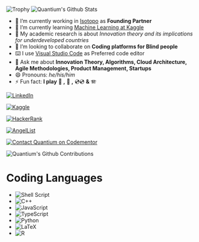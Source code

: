 ![Trophy](https://github-profile-trophy.vercel.app/?username=quantium&theme=radical&no-bg=true&rank=-C,-D&no-frame=false)
![Quantium's Github Stats](https://github-readme-stats.vercel.app/api?username=quantium&count_private=true&show_icons=true&theme=vision-friendly-dark)

- 🔭 I’m currently working in [Isotopo](http://isotopo.net/) as **Founding Partner**
- 🌱 I’m currently learning [Machine Learning at Kaggle]([https://go.dev/](https://www.kaggle.com/learn))
- 📃 My academic research is about *Innovation theory and its implications for underdeveloped countries* 
- 👯 I’m looking to collaborate on **Coding platforms for Blind people**
- ⌨️ I use [Visual Studio Code](https://code.visualstudio.com/) as Preferred code editor
- 💬 Ask me about **Innovation Theory, Algorithms, Cloud Architecture, Agile Methodologies, Product Management, Startups**
- 😄 Pronouns: *he/his/him*
- ⚡ Fun fact: **I play** 🎸 **,** 🎹 **,** 💿💿 **&** 🪗

[![LinkedIn](https://img.shields.io/badge/linkedin-%230077B5.svg?style=for-the-badge&logo=linkedin&logoColor=white)](https://www.linkedin.com/in/quantium)

[![Kaggle](https://www.googleapis.com/download/storage/v1/b/kaggle-user-content/o/inbox%2F1488634%2F67ef0b5ce92c52f5ead19d2008c795de%2FBadge-48.svg?generation=1727468442673351&alt=media)](https://www.kaggle.com/quantium)

[![HackerRank](https://img.shields.io/badge/-Hackerrank-2EC866?style=for-the-badge&logo=HackerRank&logoColor=white)](https://www.hackerrank.com/Quantium1)

[![AngelList](https://img.shields.io/badge/AngelList-%23D4D4D4.svg?style=for-the-badge&logo=AngelList&logoColor=black)](https://angel.co/u/andres-gonzalez-aragon)

[![Contact Quantium on Codementor](https://www.codementor.io/m-badges/quantium/book-session.svg)](https://www.codementor.io/@quantium?refer=badge)

![Quantium's Github Contributions](https://github-profile-summary-cards.vercel.app/api/cards/profile-details?username=quantium&theme=vue)

# Coding Languages
- ![Shell Script](https://img.shields.io/badge/shell_script-%23121011.svg?style=for-the-badge&logo=gnu-bash&logoColor=white)
- ![C++](https://img.shields.io/badge/c++-%2300599C.svg?style=for-the-badge&logo=c%2B%2B&logoColor=white)
- ![JavaScript](https://img.shields.io/badge/javascript-%23323330.svg?style=for-the-badge&logo=javascript&logoColor=%23F7DF1E)
- ![TypeScript](https://img.shields.io/badge/typescript-%23323330.svg?style=for-the-badge&logo=typescript&logoColor=%23F7DF1E)
- ![Python](https://img.shields.io/badge/python-3670A0?style=for-the-badge&logo=python&logoColor=ffdd54)
- ![LaTeX](https://img.shields.io/badge/latex-%23008080.svg?style=for-the-badge&logo=latex&logoColor=white)
- ![R](https://img.shields.io/badge/R-%23777BB4.svg?style=for-the-badge&logo=R&logoColor=white)
